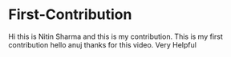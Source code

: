 # First-Contribution
Hi this is Nitin Sharma and this is my contribution.
This is my first contribution
hello anuj thanks for this video. Very Helpful
